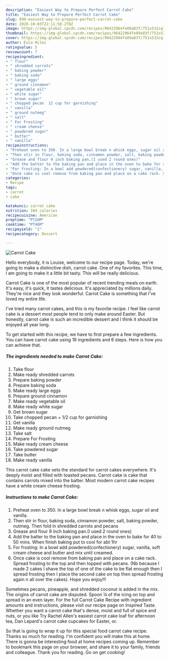 ```yaml
---
description: "Easiest Way to Prepare Perfect Carrot Cake"
title: "Easiest Way to Prepare Perfect Carrot Cake"
slug: 899-easiest-way-to-prepare-perfect-carrot-cake
date: 2020-10-03T22:11:58.270Z
image: https://img-global.cpcdn.com/recipes/96422964fe09a83f/751x532cq70/carrot-cake-recipe-main-photo.jpg
thumbnail: https://img-global.cpcdn.com/recipes/96422964fe09a83f/751x532cq70/carrot-cake-recipe-main-photo.jpg
cover: https://img-global.cpcdn.com/recipes/96422964fe09a83f/751x532cq70/carrot-cake-recipe-main-photo.jpg
author: Eula Miles
ratingvalue: 5
reviewcount: 7
recipeingredient:
- " flour"
- " shredded carrots"
- " baking powder"
- " baking soda"
- " large eggs"
- " ground cinnamon"
- " vegetable oil"
- " white sugar"
- " brown sugar"
- " chopped pecan  12 cup for garnishing"
- " vanilla"
- " ground nutmeg"
- " salt"
- " For Frosting"
- " cream cheese"
- " powdered sugar"
- " butter"
- " vanilla"
recipeinstructions:
- "Preheat oven to 350. In a large bowl break n whisk eggs, sugar oil and vanilla."
- "Then stir in flour, baking soda, cinnamon powder, salt, baking powder, nutmeg. Then fold in shredded carrots and pecans"
- "Grease and flour 9 inch baking pan.(I used 2 round ones)"
- "Add the batter to the baking pan and place in the oven to bake for 40 to 50 mins. When finish baking put to cool for abt 1hr"
- "For frosting: In a bowl add powdered(confectionery) sugar, vanilla, soft cream cheese and butter and mix until creamed."
- "Once cake is cool remove from baking pan and place on a cake rack. Spread frosting to the top and then topped with pecans. (Nb because I made 2 cakes I shave the top of one of the cake to be flat enough then I spread frosting then I place the second cake on top then spread frosting again n all over the cakes). Hope you enjoy!!!"
categories:
- Recipe
tags:
- carrot
- cake

katakunci: carrot cake 
nutrition: 104 calories
recipecuisine: American
preptime: "PT26M"
cooktime: "PT46M"
recipeyield: "1"
recipecategory: Dessert

---
```



![Carrot Cake](https://img-global.cpcdn.com/recipes/96422964fe09a83f/751x532cq70/carrot-cake-recipe-main-photo.jpg)

Hello everybody, it is Louise, welcome to our recipe page. Today, we're going to make a distinctive dish, carrot cake. One of my favorites. This time, I am going to make it a little bit tasty. This will be really delicious.

Carrot Cake is one of the most popular of recent trending meals on earth. It's easy, it's quick, it tastes delicious. It's appreciated by millions daily. They're nice and they look wonderful. Carrot Cake is something that I've loved my entire life.

I&#39;ve tried many carrot cakes, and this is my favorite recipe. I feel like carrot cake is a dessert most people tend to only make around Easter. But honestly, carrot cake is such an incredible dessert and I think it should be enjoyed all year long.


To get started with this recipe, we have to first prepare a few ingredients. You can have carrot cake using 18 ingredients and 6 steps. Here is how you can achieve that.

<!--inarticleads1-->

##### The ingredients needed to make Carrot Cake:

1. Take  flour
1. Make ready  shredded carrots
1. Prepare  baking powder
1. Prepare  baking soda
1. Make ready  large eggs
1. Prepare  ground cinnamon
1. Make ready  vegetable oil
1. Make ready  white sugar
1. Get  brown sugar
1. Take  chopped pecan + 1/2 cup for garnishing
1. Get  vanilla
1. Make ready  ground nutmeg
1. Take  salt
1. Prepare  For Frosting
1. Make ready  cream cheese
1. Take  powdered sugar
1. Take  butter
1. Make ready  vanilla


This carrot cake cake sets the standard for carrot cakes everywhere. It&#39;s deeply moist and filled with toasted pecans. Carrot cake is cake that contains carrots mixed into the batter. Most modern carrot cake recipes have a white cream cheese frosting. 

<!--inarticleads2-->

##### Instructions to make Carrot Cake:

1. Preheat oven to 350. In a large bowl break n whisk eggs, sugar oil and vanilla.
1. Then stir in flour, baking soda, cinnamon powder, salt, baking powder, nutmeg. Then fold in shredded carrots and pecans
1. Grease and flour 9 inch baking pan.(I used 2 round ones)
1. Add the batter to the baking pan and place in the oven to bake for 40 to 50 mins. When finish baking put to cool for abt 1hr
1. For frosting: In a bowl add powdered(confectionery) sugar, vanilla, soft cream cheese and butter and mix until creamed.
1. Once cake is cool remove from baking pan and place on a cake rack. Spread frosting to the top and then topped with pecans. (Nb because I made 2 cakes I shave the top of one of the cake to be flat enough then I spread frosting then I place the second cake on top then spread frosting again n all over the cakes). Hope you enjoy!!!


Sometimes pecans, pineapple, and shredded coconut is added in the mix. The origins of carrot cake are disputed. Spoon ¼ of the icing on top and spread in an even layer. For the full Carrot Cake Recipe with ingredient amounts and instructions, please visit our recipe page on Inspired Taste. Whether you want a carrot cake that&#39;s dense, moist and full of spice and nuts, or you like Try Rachel Allen&#39;s easiest carrot cake loaf for afternoon tea, Dan Lepard&#39;s carrot cake cupcakes for Easter, or. 

So that is going to wrap it up for this special food carrot cake recipe. Thanks so much for reading. I'm confident you will make this at home. There is gonna be interesting food at home recipes coming up. Remember to bookmark this page on your browser, and share it to your family, friends and colleague. Thank you for reading. Go on get cooking!
